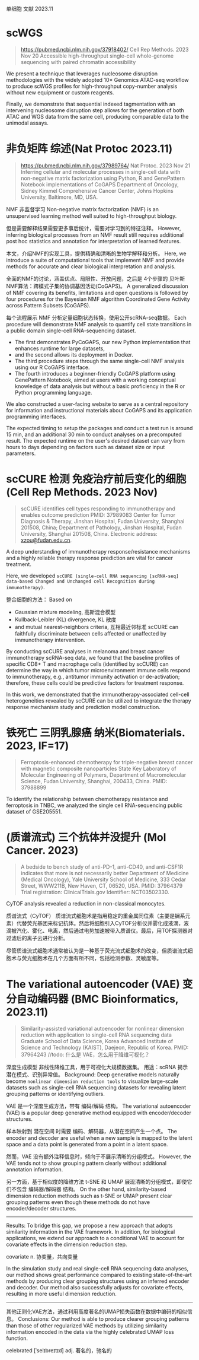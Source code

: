 单细胞 文献 2023.11


# scWGS 
> https://pubmed.ncbi.nlm.nih.gov/37918402/
> Cell Rep Methods. 2023 Nov 20
> Accessible high-throughput single-cell whole-genome sequencing with paired chromatin accessibility

We present a technique that leverages nucleosome disruption methodologies with the widely adopted 10× Genomics ATAC-seq workflow to produce scWGS profiles for high-throughput copy-number analysis without new equipment or custom reagents.

Finally, we demonstrate that sequential indexed tagmentation with an intervening nucleosome disruption step allows for the generation of both ATAC and WGS data from the same cell, producing comparable data to the unimodal assays.






# 非负矩阵 综述(Nat Protoc 2023.11)
> https://pubmed.ncbi.nlm.nih.gov/37989764/
> Nat Protoc. 2023 Nov 21
> Inferring cellular and molecular processes in single-cell data with non-negative matrix factorization using Python, R and GenePattern Notebook implementations of CoGAPS
> Department of Oncology, Sidney Kimmel Comprehensive Cancer Center, Johns Hopkins University, Baltimore, MD, USA.

NMF 非监督学习
Non-negative matrix factorization (NMF) is an unsupervised learning method well suited to high-throughput biology. 

但是需要解释结果需要更多事后统计，需要对学习到的特征注释。
However, inferring biological processes from an NMF result still requires additional post hoc statistics and annotation for interpretation of learned features. 

本文，介绍NMF的实现工具，提供精确和清晰的生物学解释和分析。
Here, we introduce a suite of computational tools that implement NMF and provide methods for accurate and clear biological interpretation and analysis. 

全面的NMF的讨论，涵盖优点、局限性、开放问题，之后是 4个步骤的 贝叶斯NMF算法：跨模式子集的协调基因活动(CoGAPS)。
A generalized discussion of NMF covering its benefits, limitations and open questions is followed by four procedures for the Bayesian NMF algorithm Coordinated Gene Activity across Pattern Subsets (CoGAPS).

每个流程展示 NMF 分析定量细胞状态转换，使用公开scRNA-seq数据。
Each procedure will demonstrate NMF analysis to quantify cell state transitions in a public domain single-cell RNA-sequencing dataset.

- The first demonstrates PyCoGAPS, our new Python implementation that enhances runtime for large datasets, 
- and the second allows its deployment in Docker.
- The third procedure steps through the same single-cell NMF analysis using our R CoGAPS interface.
- The fourth introduces a beginner-friendly CoGAPS platform using GenePattern Notebook, aimed at users with a working conceptual knowledge of data analysis but without a basic proficiency in the R or Python programming language.

We also constructed a user-facing website to serve as a central repository for information and instructional materials about CoGAPS and its application programming interfaces.

The expected timing to setup the packages and conduct a test run is around 15 min, and an additional 30 min to conduct analyses on a precomputed result. The expected runtime on the user's desired dataset can vary from hours to days depending on factors such as dataset size or input parameters.





# scCURE 检测 免疫治疗前后变化的细胞 (Cell Rep Methods. 2023 Nov)
> scCURE identifies cell types responding to immunotherapy and enables outcome prediction
> PMID: 37989083
> Center for Tumor Diagnosis & Therapy, Jinshan Hospital, Fudan University, Shanghai 201508, China; Department of Pathology, Jinshan Hospital, Fudan University, Shanghai 201508, China. Electronic address: xzou@fudan.edu.cn.

A deep understanding of immunotherapy response/resistance mechanisms and a highly reliable therapy response prediction are vital for cancer treatment. 

Here, we developed `scCURE (single-cell RNA sequencing [scRNA-seq] data-based Changed and Unchanged cell Recognition during immunotherapy)`. 

整合细胞的方法：
Based on 
- Gaussian mixture modeling, 高斯混合模型
- Kullback-Leibler (KL) divergence, KL 散度
- and mutual nearest-neighbors criteria, 互相最近邻标准
scCURE can faithfully discriminate between cells affected or unaffected by immunotherapy intervention. 

By conducting scCURE analyses in melanoma and breast cancer immunotherapy scRNA-seq data, we found that the baseline profiles of specific CD8+ T and macrophage cells (identified by scCURE) can determine the way in which tumor microenvironment immune cells respond to immunotherapy, e.g., antitumor immunity activation or de-activation; 
therefore, these cells could be predictive factors for treatment response. 

In this work, we demonstrated that the immunotherapy-associated cell-cell heterogeneities revealed by scCURE can be utilized to integrate the therapy response mechanism study and prediction model construction.





# 铁死亡 三阴乳腺癌 纳米(Biomaterials. 2023, IF=17)
> Ferroptosis-enhanced chemotherapy for triple-negative breast cancer with magnetic composite nanoparticles
> State Key Laboratory of Molecular Engineering of Polymers, Department of Macromolecular Science, Fudan University, Shanghai, 200433, China.
> PMID: 37988899

To identify the relationship between chemotherapy resistance and ferroptosis in TNBC, we analyzed the single cell RNA-sequencing public dataset of GSE205551. 





# (质谱流式) 三个抗体并没提升 (Mol Cancer. 2023)
> A bedside to bench study of anti-PD-1, anti-CD40, and anti-CSF1R indicates that more is not necessarily better
> Department of Medicine (Medical Oncology), Yale University School of Medicine, 333 Cedar Street, WWW211B, New Haven, CT, 06520, USA.
> PMID: 37964379
> Trial registration: ClinicalTrials.gov Identifier: NCT03502330.

CyTOF analysis revealed a reduction in non-classical monocytes. 

质谱流式（CyTOF）
质谱流式细胞术是指用稳定的重金属同位素（主要是镧系元素）代替荧光基团来标记抗体。然后将细胞引入CyTOF分析仪并雾化成液滴，液滴被汽化、雾化、电离，然后通过电势加速被带入质谱仪。最后，用TOF探测器对过滤后的离子云进行分析。

尽管质谱流式细胞术通常被认为是一种基于荧光流式细胞术的改变，但质谱流式细胞术与荧光细胞术在几个方面有所不同，包括检测参数、灵敏度等。





# The variational autoencoder (VAE) 变分自动编码器 (BMC Bioinformatics, 2023.11)
> Similarity-assisted variational autoencoder for nonlinear dimension reduction with application to single-cell RNA sequencing data
> Graduate School of Data Science, Korea Advanced Institute of Science and Technology (KAIST), Daejeon, Republic of Korea.
> PMID: 37964243
> //todo: 什么是 VAE，怎么用于降维可视化？

深度生成模型 非线性降维工具，用于可视化大规模数据集。 用途：scRNA 揭示潜在模式、识别异常值。
Background: Deep generative models naturally become `nonlinear dimension reduction tools` to visualize large-scale datasets such as single-cell RNA sequencing datasets for revealing latent grouping patterns or identifying outliers.

VAE 是一个深度生成方法，带有 编码/解码 结构。
The variational autoencoder (VAE) is a popular deep generative method equipped with encoder/decoder structures. 

样本映射到 潜在空间 时需要 编码、解码器，从潜在空间产生一个点。
The encoder and decoder are useful when a new sample is mapped to the latent space and a data point is generated from a point in a latent space. 


然而，VAE 没有额外注释信息时，倾向于不展示清晰的分组模式。
However, the VAE tends not to show grouping pattern clearly without additional annotation information. 

另一方面，基于相似度的降维方法 t-SNE 和 UMAP 展现清晰的分组模式，即使它们不包含 编码器/解码器 结构。
On the other hand, similarity-based dimension reduction methods such as t-SNE or UMAP present clear grouping patterns even though these methods do not have encoder/decoder structures.

---

Results: To bridge this gap, we propose a new approach that adopts similarity information in the VAE framework. In addition, for biological applications, we extend our approach to a conditional VAE to account for covariate effects in the dimension reduction step. 

covariate n. 协变量，共向变量

In the simulation study and real single-cell RNA sequencing data analyses, our method shows great performance compared to existing state-of-the-art methods by producing clear grouping structures using an inferred encoder and decoder. Our method also successfully adjusts for covariate effects, resulting in more useful dimension reduction.

---

其他正则化VAE方法，通过利用高度著名的UMAP损失函数在数据中编码的相似信息。
Conclusions: Our method is able to produce clearer grouping patterns than those of other regularized VAE methods by utilizing similarity information encoded in the data via the highly celebrated UMAP loss function.

celebrated [ˈselɪbreɪtɪd] adj. 著名的，驰名的










